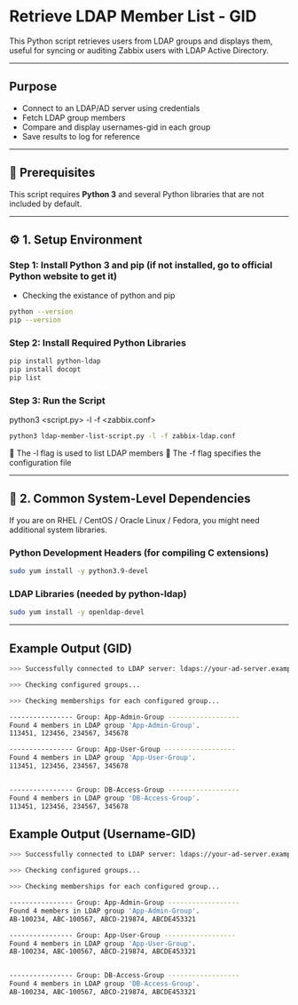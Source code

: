# Retrieve LDAP Member List - GID

This Python script retrieves users from LDAP groups and displays them, useful for syncing or auditing Zabbix users with LDAP Active Directory.

----------------------------------------------------------------

## Purpose

- Connect to an LDAP/AD server using credentials
- Fetch LDAP group members
- Compare and display usernames-gid in each group
- Save results to log for reference

----------------------------------------------------------------

## 🧰 Prerequisites

This script requires **Python 3** and several Python libraries that are not included by default.

----------------------------------------------------------------

## ⚙️ 1. Setup Environment

### Step 1: Install Python 3 and pip (if not installed, go to official Python website to get it)

* Checking the existance of python and pip 
```bash
python --version
pip --version
```

### Step 2: Install Required Python Libraries

```bash
pip install python-ldap
pip install docopt
pip list
```

### Step 3: Run the Script

python3 <script.py> -l -f <zabbix.conf>

```bash
python3 ldap-member-list-script.py -l -f zabbix-ldap.conf
```
🔸 The -l flag is used to list LDAP members
🔸 The -f flag specifies the configuration file

----------------------------------------------------------------

## 🧱 2. Common System-Level Dependencies

If you are on RHEL / CentOS / Oracle Linux / Fedora, you might need additional system libraries.

### Python Development Headers (for compiling C extensions)

```bash
sudo yum install -y python3.9-devel
```

### LDAP Libraries (needed by python-ldap)
```bash
sudo yum install -y openldap-devel
```
----------------------------------------------------------------

## Example Output (GID)

```bash
>>> Successfully connected to LDAP server: ldaps://your-ad-server.example.com:636

>>> Checking configured groups...

>>> Checking memberships for each configured group...

---------------- Group: App-Admin-Group ------------------
Found 4 members in LDAP group 'App-Admin-Group'.
113451, 123456, 234567, 345678

---------------- Group: App-User-Group ------------------
Found 4 members in LDAP group 'App-User-Group'.
113451, 123456, 234567, 345678


---------------- Group: DB-Access-Group ------------------
Found 4 members in LDAP group 'DB-Access-Group'.
113451, 123456, 234567, 345678

```

## Example Output (Username-GID)
```bash
>>> Successfully connected to LDAP server: ldaps://your-ad-server.example.com:636

>>> Checking configured groups...

>>> Checking memberships for each configured group...

---------------- Group: App-Admin-Group ------------------
Found 4 members in LDAP group 'App-Admin-Group'.
AB-100234, ABC-100567, ABCD-219874, ABCDE453321

---------------- Group: App-User-Group ------------------
Found 4 members in LDAP group 'App-User-Group'.
AB-100234, ABC-100567, ABCD-219874, ABCDE453321


---------------- Group: DB-Access-Group ------------------
Found 4 members in LDAP group 'DB-Access-Group'.
AB-100234, ABC-100567, ABCD-219874, ABCDE453321

```


